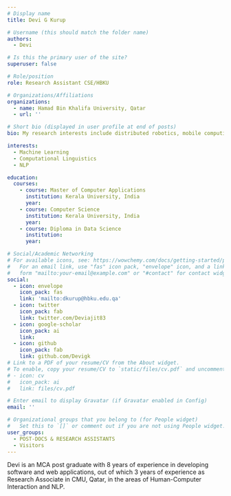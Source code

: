 ```yaml
---
# Display name
title: Devi G Kurup

# Username (this should match the folder name)
authors:
  - Devi

# Is this the primary user of the site?
superuser: false

# Role/position
role: Research Assistant CSE/HBKU

# Organizations/Affiliations
organizations:
  - name: Hamad Bin Khalifa University, Qatar
  - url: ''

# Short bio (displayed in user profile at end of posts)
bio: My research interests include distributed robotics, mobile computing and programmable matter.

interests:
  - Machine Learning
  - Computational Linguistics
  - NLP

education:
  courses:
    - course: Master of Computer Applications 
      institution: Kerala University, India
      year: 
    - course: Computer Science 
      institution: Kerala University, India
      year: 
    - course: Diploma in Data Science
      institution: 
      year: 

# Social/Academic Networking
# For available icons, see: https://wowchemy.com/docs/getting-started/page-builder/#icons
#   For an email link, use "fas" icon pack, "envelope" icon, and a link in the
#   form "mailto:your-email@example.com" or "#contact" for contact widget.
social:
  - icon: envelope
    icon_pack: fas
    link: 'mailto:dkurup@hbku.edu.qa'
  - icon: twitter
    icon_pack: fab
    link: twitter.com/Deviajit83
  - icon: google-scholar
    icon_pack: ai
    link: 
  - icon: github
    icon_pack: fab
    link: github.com/Devigk
# Link to a PDF of your resume/CV from the About widget.
# To enable, copy your resume/CV to `static/files/cv.pdf` and uncomment the lines below.
# - icon: cv
#   icon_pack: ai
#   link: files/cv.pdf

# Enter email to display Gravatar (if Gravatar enabled in Config)
email: ''

# Organizational groups that you belong to (for People widget)
#   Set this to `[]` or comment out if you are not using People widget.
user_groups:
  - POST-DOCS & RESEARCH ASSISTANTS
  - Visitors
---
```

Devi is an MCA post graduate with 8 years of experience in developing software and web applications, out of which 3 years of experience as Research Associate in CMU, Qatar, in the areas of Human-Computer Interaction and NLP.
